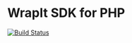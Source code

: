 # WrapIt SDK for PHP
[![Build Status](https://travis-ci.org/WrapItDev/php-sdk.svg?branch=master)](https://travis-ci.org/WrapItDev/php-sdk)

